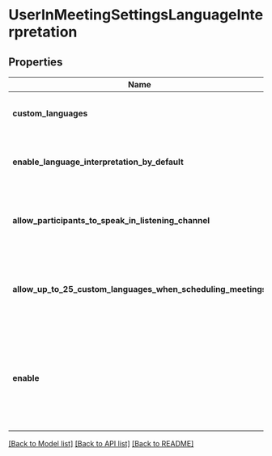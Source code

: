 # UserInMeetingSettingsLanguageInterpretation

## Properties
Name | Type | Description | Notes
------------ | ------------- | ------------- | -------------
**custom_languages** | **list[str]** | A list of user-defined supported languages. | [optional] 
**enable_language_interpretation_by_default** | **bool** | Whether enable language interpretation by default. | [optional] 
**allow_participants_to_speak_in_listening_channel** | **bool** | Whether to allow participants to speak in listening channel. | [optional] 
**allow_up_to_25_custom_languages_when_scheduling_meetings** | **bool** | Whether to allow up to 25 custom languages when scheduling meetings. | [optional] 
**enable** | **bool** | Allow hosts to assign participants as interpreters who can interpret one language into another in real-time. | [optional] 

[[Back to Model list]](../README.md#documentation-for-models) [[Back to API list]](../README.md#documentation-for-api-endpoints) [[Back to README]](../README.md)

